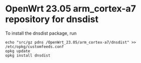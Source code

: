 OpenWrt 23.05 arm_cortex-a7 repository for dnsdist
========

To install the dnsdist package, run

```
echo "src/gz pdns /OpenWrt_23.05/arm_cortex-a7/dnsdist" >> /etc/opkg/customfeeds.conf
opkg update
opkg install dnsdist
```
